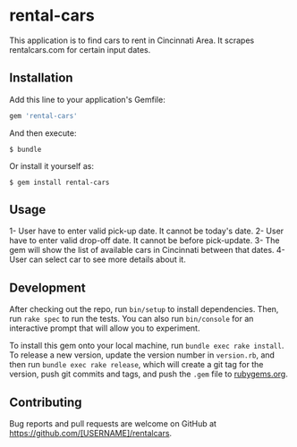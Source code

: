 # rental-cars

This application is to find cars to rent in Cincinnati Area. It scrapes rentalcars.com for certain input dates.



## Installation

Add this line to your application's Gemfile:

```ruby
gem 'rental-cars'
```

And then execute:

    $ bundle

Or install it yourself as:

    $ gem install rental-cars

## Usage

1- User have to enter valid pick-up date. It cannot be today's date. 
2- User have to enter valid drop-off date. It cannot be before pick-update.
3- The gem will show the list of available cars in Cincinnati between that dates.
4- User can select car to see more details about it.

## Development

After checking out the repo, run `bin/setup` to install dependencies. Then, run `rake spec` to run the tests. You can also run `bin/console` for an interactive prompt that will allow you to experiment.

To install this gem onto your local machine, run `bundle exec rake install`. To release a new version, update the version number in `version.rb`, and then run `bundle exec rake release`, which will create a git tag for the version, push git commits and tags, and push the `.gem` file to [rubygems.org](https://rubygems.org).

## Contributing

Bug reports and pull requests are welcome on GitHub at https://github.com/[USERNAME]/rentalcars.
